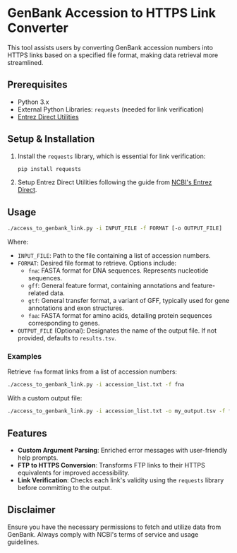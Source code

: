 # GenBank Accession to HTTPS Link Converter

This tool assists users by converting GenBank accession numbers into HTTPS links based on a specified file format, making data retrieval more streamlined.

## **Prerequisites**

- Python 3.x
- External Python Libraries: `requests` (needed for link verification)
- [Entrez Direct Utilities](https://www.ncbi.nlm.nih.gov/books/NBK179288/)

## **Setup & Installation**

1. Install the `requests` library, which is essential for link verification:

    ```bash
    pip install requests
    ```

2. Setup Entrez Direct Utilities following the guide from [NCBI's Entrez Direct](https://www.ncbi.nlm.nih.gov/books/NBK179288/).

## **Usage**

```bash
./access_to_genbank_link.py -i INPUT_FILE -f FORMAT [-o OUTPUT_FILE]
```

Where:

- `INPUT_FILE`: Path to the file containing a list of accession numbers.
- `FORMAT`: Desired file format to retrieve. Options include:
  - `fna`: FASTA format for DNA sequences. Represents nucleotide sequences.
  - `gff`: General feature format, containing annotations and feature-related data.
  - `gtf`: General transfer format, a variant of GFF, typically used for gene annotations and exon structures.
  - `faa`: FASTA format for amino acids, detailing protein sequences corresponding to genes.
- `OUTPUT_FILE` (Optional): Designates the name of the output file. If not provided, defaults to `results.tsv`.

### **Examples**

Retrieve `fna` format links from a list of accession numbers:

```bash
./access_to_genbank_link.py -i accession_list.txt -f fna
```

With a custom output file:

```bash
./access_to_genbank_link.py -i accession_list.txt -o my_output.tsv -f fna
```

## **Features**

- **Custom Argument Parsing**: Enriched error messages with user-friendly help prompts.
- **FTP to HTTPS Conversion**: Transforms FTP links to their HTTPS equivalents for improved accessibility.
- **Link Verification**: Checks each link's validity using the `requests` library before committing to the output.

## **Disclaimer**

Ensure you have the necessary permissions to fetch and utilize data from GenBank. Always comply with NCBI's terms of service and usage guidelines.
